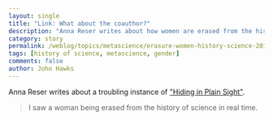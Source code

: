 ```yaml
---
layout: single
title: "Link: What about the coauthor?"
description: "Anna Reser writes about how women are erased from the history of science"
category: story
permalink: /weblog/topics/metascience/erasure-women-history-science-2018.html
tags: [history of science, metascience, gender]
comments: false
author: John Hawks
---
```


Anna Reser writes about a troubling instance of  <a href="https://www.ladyscience.com/blog/hidinginplainsight-erasingwomenfromhistory">"Hiding in Plain Sight"</a>.

<blockquote>I saw a woman being erased from the history of science in real time.</blockquote>



